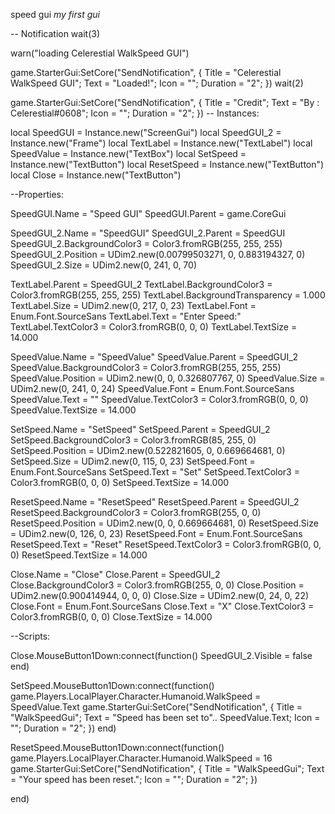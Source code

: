 speed gui *my first gui*





-- Notification
wait(3)
 
warn("loading Celerestial WalkSpeed GUI")
 
game.StarterGui:SetCore("SendNotification", {
    Title = "Celerestial WalkSpeed GUI";
    Text = "Loaded!";
    Icon = "";
    Duration = "2";
})
wait(2)
 
game.StarterGui:SetCore("SendNotification", {
    Title = "Credit";
    Text = "By : Celerestial#0608";
    Icon = "";
    Duration = "2";
})
-- Instances:
 
local SpeedGUI = Instance.new("ScreenGui")
local SpeedGUI_2 = Instance.new("Frame")
local TextLabel = Instance.new("TextLabel")
local SpeedValue = Instance.new("TextBox")
local SetSpeed = Instance.new("TextButton")
local ResetSpeed = Instance.new("TextButton")
local Close = Instance.new("TextButton")
 
--Properties:
 
SpeedGUI.Name = "Speed GUI"
SpeedGUI.Parent = game.CoreGui
 
SpeedGUI_2.Name = "SpeedGUI"
SpeedGUI_2.Parent = SpeedGUI
SpeedGUI_2.BackgroundColor3 = Color3.fromRGB(255, 255, 255)
SpeedGUI_2.Position = UDim2.new(0.00799503271, 0, 0.883194327, 0)
SpeedGUI_2.Size = UDim2.new(0, 241, 0, 70)
 
TextLabel.Parent = SpeedGUI_2
TextLabel.BackgroundColor3 = Color3.fromRGB(255, 255, 255)
TextLabel.BackgroundTransparency = 1.000
TextLabel.Size = UDim2.new(0, 217, 0, 23)
TextLabel.Font = Enum.Font.SourceSans
TextLabel.Text = "Enter Speed:"
TextLabel.TextColor3 = Color3.fromRGB(0, 0, 0)
TextLabel.TextSize = 14.000
 
SpeedValue.Name = "SpeedValue"
SpeedValue.Parent = SpeedGUI_2
SpeedValue.BackgroundColor3 = Color3.fromRGB(255, 255, 255)
SpeedValue.Position = UDim2.new(0, 0, 0.326807767, 0)
SpeedValue.Size = UDim2.new(0, 241, 0, 24)
SpeedValue.Font = Enum.Font.SourceSans
SpeedValue.Text = ""
SpeedValue.TextColor3 = Color3.fromRGB(0, 0, 0)
SpeedValue.TextSize = 14.000
 
SetSpeed.Name = "SetSpeed"
SetSpeed.Parent = SpeedGUI_2
SetSpeed.BackgroundColor3 = Color3.fromRGB(85, 255, 0)
SetSpeed.Position = UDim2.new(0.522821605, 0, 0.669664681, 0)
SetSpeed.Size = UDim2.new(0, 115, 0, 23)
SetSpeed.Font = Enum.Font.SourceSans
SetSpeed.Text = "Set"
SetSpeed.TextColor3 = Color3.fromRGB(0, 0, 0)
SetSpeed.TextSize = 14.000
 
ResetSpeed.Name = "ResetSpeed"
ResetSpeed.Parent = SpeedGUI_2
ResetSpeed.BackgroundColor3 = Color3.fromRGB(255, 0, 0)
ResetSpeed.Position = UDim2.new(0, 0, 0.669664681, 0)
ResetSpeed.Size = UDim2.new(0, 126, 0, 23)
ResetSpeed.Font = Enum.Font.SourceSans
ResetSpeed.Text = "Reset"
ResetSpeed.TextColor3 = Color3.fromRGB(0, 0, 0)
ResetSpeed.TextSize = 14.000
 
Close.Name = "Close"
Close.Parent = SpeedGUI_2
Close.BackgroundColor3 = Color3.fromRGB(255, 0, 0)
Close.Position = UDim2.new(0.900414944, 0, 0, 0)
Close.Size = UDim2.new(0, 24, 0, 22)
Close.Font = Enum.Font.SourceSans
Close.Text = "X"
Close.TextColor3 = Color3.fromRGB(0, 0, 0)
Close.TextSize = 14.000
 
--Scripts:
 
Close.MouseButton1Down:connect(function()
	SpeedGUI_2.Visible = false
end)
 
SetSpeed.MouseButton1Down:connect(function()
	game.Players.LocalPlayer.Character.Humanoid.WalkSpeed = SpeedValue.Text
	game.StarterGui:SetCore("SendNotification", {
    Title = "WalkSpeedGui";
    Text = "Speed has been set to".. SpeedValue.Text;
    Icon = "";
    Duration = "2";
})
end)
 
ResetSpeed.MouseButton1Down:connect(function()
	game.Players.LocalPlayer.Character.Humanoid.WalkSpeed = 16
	game.StarterGui:SetCore("SendNotification", {
    Title = "WalkSpeedGui";
    Text = "Your speed has been reset.";
    Icon = "";
    Duration = "2";
})
 
end)
